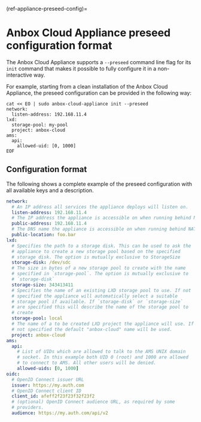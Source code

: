 (ref-appliance-preseed-config)=
# Anbox Cloud Appliance preseed configuration format

The Anbox Cloud Appliance supports a `--preseed` command line flag for its `init` command that makes it possible to fully configure it in a non-interactive way.

For example, starting from a clean installation of the Anbox Cloud Appliance, the preseed configuration can be provided in the following way:

    cat << EO | sudo anbox-cloud-appliance init --preseed
    network:
      listen-address: 192.168.11.4
    lxd:
      storage-pool: my-pool
      project: anbox-cloud
    ams:
      api:
        allowed-uid: [0, 1000]
    EOF

## Configuration format

The following shows a complete example of the preseed configuration with all available keys and a description.

```yaml
network:
  # An IP address all services the appliance deploys will listen on.
  listen-address: 192.168.11.4
  # The IP address the appliance is accessible on when running behind NAT
  public-address: 192.168.11.4
  # The DNS name the appliance is accessible on when running behind NAT
  public-location: foo.bar
lxd:
  # Specifies the path to a storage disk. This can be used to ask the
  # appliance to create a new storage pool based on the specified
  # storage disk. The option is mutually exclusive to StorageSize
  storage-disk: /dev/sdc
  # The size in bytes of a new storage pool to create with the name
  # specified in `storage-pool`. The option is mutually exclusive to
  # `storage-disk`
  storage-size: 343413411
  # Specifies the name of an existing LXD storage pool to use. If not
  # specified the appliance will automatically select a suitable
  # storage pool if available. If `storage-disk` or `storage-size`
  # are specified this will describe the name of the storage pool to
  # create
  storage-pool: local
  # The name of a to be created LXD project the appliance will use. If
  # not specified the default "anbox-cloud" name will be used.
  project: anbox-cloud
ams:
  api:
    # List of UIDs which are allowed to talk to the AMS UNIX domain
    # socket. In this example both UID 0 (root) and 1000 are allowed
    # to connect to AMS. All other users will be denied.
    allowed-uids: [0, 1000]
oidc:
  # OpenID Connect issuer URL
  issuer: https://my.auth.com
  # OpenID Connect client ID
  client_id: afeff2f23f23f32f23f2
  # (optional) OpenID Connect audience URL, as required by some
  # providers.
  audience: https://my.auth.com/api/v2
```